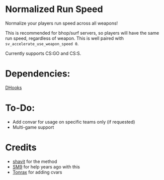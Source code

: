 # Normalized Run Speed

Normalize your players run speed across all weapons!  

This is recommended for bhop/surf servers, so players will have the same run speed, regardless of weapon. This is well paired with `sv_accelerate_use_weapon_speed 0`.

Currently supports CS:GO and CS:S.

# Dependencies:

[DHooks](https://forums.alliedmods.net/showthread.php?t=180114)

# To-Do:

- Add convar for usage on specific teams only (if requested)
- Multi-game support

# Credits

- [shavit](https://github.com/shavitush) for the method
- [SM9](https://github.com/sm91337) for help years ago with this
- [Tonrax](https://github.com/Tonrax) for adding cvars
